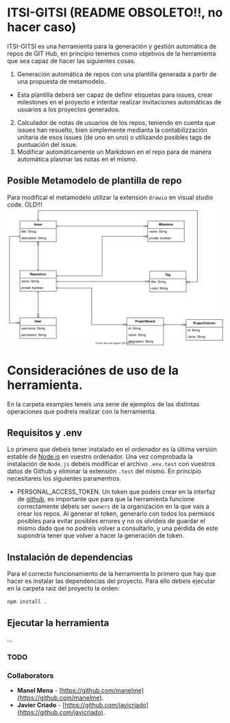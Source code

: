 # ITSI-GITSI (README OBSOLETO!!, no hacer caso)
ITSI-GITSI es una herramienta para la generación y gestión automática de repos de GIT Hub, en principio tenemos como objetivos de la herramienta que sea capaz de hacer las siguientes cosas.

1. Generación automática de repos con una plantilla generada a partir de una propuesta de metamodelo.
  * Esta plantilla deberá ser capaz de definir etiquetas para issues, crear milestones en el proyecto e intentar realizar invitaciones automáticas de usuarios a los proyectos generados.
2. Calculador de notas de usuarios de los repos, teniendo en cuenta que issues han resuelto, bien simplemente medianta la contabilizzación unitaria de esos issues (de uno en uno) o utilizando posibles tags de puntuación del issue.
3. Modificar automáticamente un Markdown en el repo para de manera automática plasmar las notas en el mismo.

## Posible Metamodelo de plantilla de repo
Para modifical el metamodelo utilizar la extensión `drawio` en visual studio code. OLD!!!
![model](resources/model.svg)

# Consideraciónes de uso de la herramienta.
En la carpeta examples teneis una serie de ejemplos de las distintas operaciones que podreís realizar con la herramienta.

## Requisitos y .env
Lo primero que debeis tener instalado en el ordenador es la última versión estable de [Node.js](https://nodejs.org/en/) en vuestro ordenador. Una vez comprobada la instalación de `Node.js` debeis modificar el archivo `.env.test` con vuestros datos de Github y eliminar la extensión `.test` del mismo. En principio necesitareis los siguientes paramentros.

* PERSONAL_ACCESS_TOKEN. Un token que podeis crear en la interfaz de [github](https://github.com/settings/tokens), es importante que para que la herramienta funcione correctamente debeis ser `owners` de la organización en la que vais a crear los repos. Al generar el token, generarlo con todos los permisos posibles para evitar posibles errores y no os olvideis de guardar el mismo dado que no podreís volver a consultarlo, y una pérdida de este supondría tener que volver a hacer la generación de token.

## Instalación de dependencias
Para el correcto funcionamiento de la herramienta lo primero que hay que hacer es instalar las dependencias del proyecto. Para ello debeis ejecutar en la carpeta raiz del proyecto la orden: 
```
npm install .
```

## Ejecutar la herramienta
...

### TODO

### Collaborators
* **Manel Mena** -  [https://github.com/manelme](https://github.com/manelme).
* **Javier Criado** -  [https://github.com/javicriado](https://github.com/javicriado).
